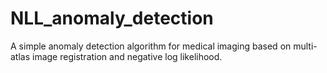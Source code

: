 # NLL_anomaly_detection
A simple anomaly detection algorithm for medical imaging based on multi-atlas image registration and negative log likelihood.
